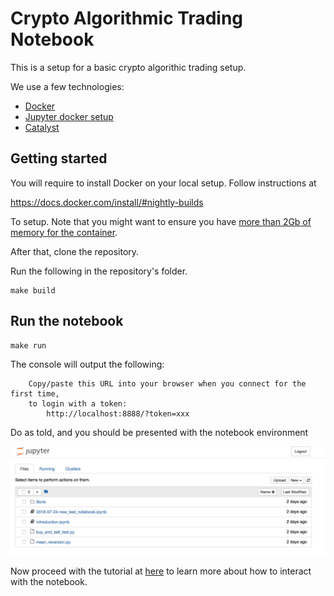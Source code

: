 Crypto Algorithmic Trading Notebook
====================================


This is a setup for a basic crypto algorithic trading setup.

We use a few technologies:

* [Docker](https://www.docker.com/)
* [Jupyter docker setup](http://jupyter-docker-stacks.readthedocs.io/en/latest/)
* [Catalyst](https://enigma.co/catalyst/install.html)


## Getting started

You will require to install Docker on your local setup.  Follow instructions at

https://docs.docker.com/install/#nightly-builds

To setup.  Note that you might want to ensure you have [more than 2Gb of memory for the container](https://docs.docker.com/config/containers/resource_constraints/).

After that, clone the repository.

Run the following in the repository's folder.
```
make build
```

## Run the notebook


```
make run
```

The console will output the following:

```
    Copy/paste this URL into your browser when you connect for the first time,
    to login with a token:
        http://localhost:8888/?token=xxx
```

Do as told, and you should be presented with the notebook environment

![screenshot](screenshot.png)

Now proceed with the tutorial at [here](http://opentechschool.github.io/python-data-intro/core/notebook.html#first-steps-with-notebook) to learn more about how to interact with the notebook.
